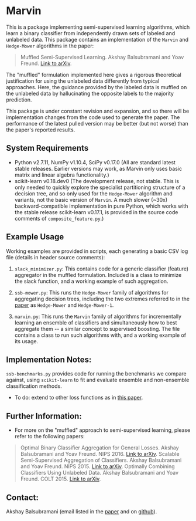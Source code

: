 # Marvin

This is a package implementing semi-supervised learning algorithms, which learn a binary classifier from independently drawn sets of labeled and unlabeled data. This package contains an implementation of the `Marvin` and `Hedge-Mower` algorithms in the paper: 

> Muffled Semi-Supervised Learning. Akshay Balsubramani and Yoav Freund. [Link to arXiv](http://arxiv.org/abs/1605.08833).

The "muffled" formulation implemented here gives a rigorous theoretical justification for using the unlabeled data differently from typical approaches. Here, the guidance provided by the labeled data is muffled on the unlabeled data by hallucinating the opposite labels to the majority prediction. 

This package is under constant revision and expansion, and so there will be implementation changes from the code used to generate the paper. The performance of the latest pulled version may be better (but not worse) than the paper's reported results. 


## System Requirements
- Python v2.7.11, NumPy v1.10.4, SciPy v0.17.0 (All are standard latest stable releases. Earlier versions may work, as Marvin only uses basic matrix and linear algebra functionality.)
- scikit-learn v0.18.dev0 (The development release, not stable. This is only needed to quickly explore the specialist partitioning structure of a decision tree, and so only used for the `Hedge-Mower` algorithm and variants, not the basic version of `Marvin`. A much slower (~30x) backward-compatible implementation in pure Python, which works with the stable release scikit-learn v0.17.1, is provided in the source code comments of `composite_feature.py`.)



## Example Usage
Working examples are provided in scripts, each generating a basic CSV log file (details in header source comments):

1. `slack_minimizer.py`: 
This contains code for a generic classifier (feature) aggregator in the muffled formulation. Included is a class to minimize the slack function, and a working example of such aggregation.

2. `ssb-mower.py`: 
This runs the `Hedge-Mower` family of algorithms for aggregating decision trees, including the two extremes referred to in the [paper](http://arxiv.org/abs/1605.08833) as `Hedge-Mower` and `Hedge-Mower-1`.

3. `marvin.py`: 
This runs the `Marvin` family of algorithms for incrementally learning an ensemble of classifiers and simultaneously how to best aggregate them -- a similar concept to supervised boosting. The file contains a class to run such algorithms with, and a working example of its usage.



## Implementation Notes:
`ssb-benchmarks.py` provides code for running the benchmarks we compare against, using `scikit-learn` to fit and evaluate ensemble and non-ensemble classification methods.


- To do: extend to other loss functions as in [this paper](http://arxiv.org/abs/1510.00452). 


## Further Information:
- For more on the "muffled" approach to semi-supervised learning, please refer to the following papers:

> Optimal Binary Classifier Aggregation for General Losses. Akshay Balsubramani and Yoav Freund. NIPS 2016. [Link to arXiv](http://arxiv.org/abs/1510.00452).
> Scalable Semi-Supervised Aggregation of Classifiers. Akshay Balsubramani and Yoav Freund. NIPS 2015. [Link to arXiv](http://arxiv.org/abs/1506.05790).
> Optimally Combining Classifiers Using Unlabeled Data. Akshay Balsubramani and Yoav Freund. COLT 2015. [Link to arXiv](http://arxiv.org/abs/1503.01811).


## Contact:
Akshay Balsubramani (email listed in the [paper](http://arxiv.org/abs/1605.08833) and on [github](https://github.com/aikanor)).